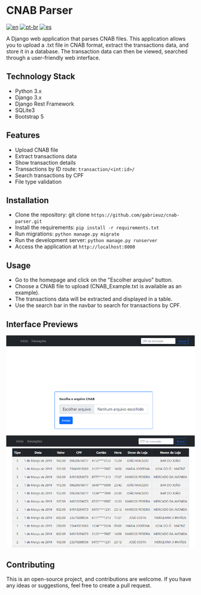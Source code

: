 # CNAB Parser

[![en](https://img.shields.io/badge/lang-en-red.svg)](README.md)
[![pt-br](https://img.shields.io/badge/lang-pt--br-green.svg)](README.pt-br.md)
[![es](https://img.shields.io/badge/lang-es-yellow.svg)](README.es.md)

A Django web application that parses CNAB files. This application allows you to upload a .txt file in CNAB format, extract the transactions data, and store it in a database. The transaction data can then be viewed, searched through a user-friendly web interface.

## Technology Stack
- Python 3.x
- Django 3.x
- Django Rest Framework
- SQLite3
- Bootstrap 5

## Features

- Upload CNAB file
- Extract transactions data
- Show transaction details
- Transactions by ID route: `transaction/<int:id>/`
- Search transactions by CPF
- File type validation

## Installation
- Clone the repository: git clone `https://github.com/gabrieuz/cnab-parser.git`
- Install the requirements: `pip install -r requirements.txt`
- Run migrations: `python manage.py migrate`
- Run the development server: `python manage.py runserver`
- Access the application at `http://localhost:8000`

## Usage
- Go to the homepage and click on the "Escolher arquivo" button.
- Choose a CNAB file to upload (CNAB_Example.txt is available as an example).
- The transactions data will be extracted and displayed in a table.
- Use the search bar in the navbar to search for transactions by CPF.

## Interface Previews
![Interface preview 1](preview1.png)
![Interface preview 2](preview2.png)

## Contributing
This is an open-source project, and contributions are welcome. If you have any ideas or suggestions, feel free to create a pull request.
